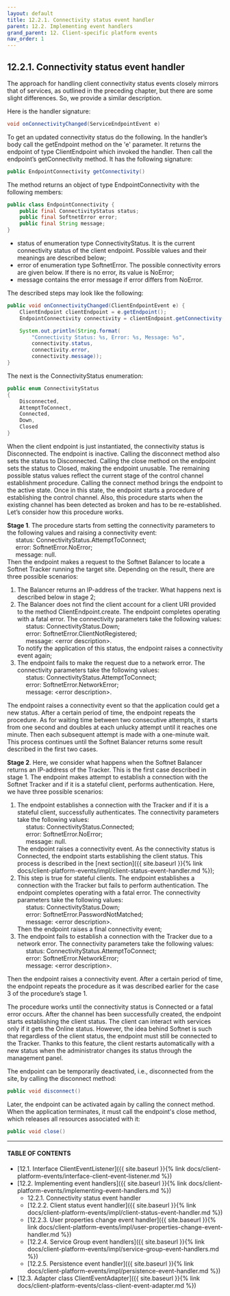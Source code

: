 ```yaml
---
layout: default
title: 12.2.1. Connectivity status event handler
parent: 12.2. Implementing event handlers
grand_parent: 12. Client-specific platform events
nav_order: 1
---
```


## 12.2.1. Connectivity status event handler

The approach for handling client connectivity status events closely mirrors that of services, as outlined in the preceding chapter, but there are some slight differences. So, we provide a similar description.  

Here is the handler signature:
```java
void onConnectivityChanged(ServiceEndpointEvent e)
```

To get an updated connectivity status do the following. In the handler’s body call the <span class="method">getEndpoint</span> method on the 'e' parameter. It returns the endpoint of type <span class="datatype">ClientEndpoint</span> which invoked the handler. Then call the endpoint’s <span class="method">getConnectivity</span> method. It has the following signature:
```java
public EndpointConnectivity getConnectivity()
```

The method returns an object of type <span class="datatype">EndpointConnectivity</span> with the following members:
```java
public class EndpointConnectivity {
    public final ConnectivityStatus status;
    public final SoftnetError error;
    public final String message;
}
```
*	<span class="field">status</span> of enumeration type <span class="datatype">ConnectivityStatus</span>. It is the current connectivity status of the client endpoint. Possible values and their meanings are described below;
*	<span class="field">error</span> of enumeration type <span class="datatype">SoftnetError</span>. The possible connectivity errors are given below. If there is no error, its value is NoError;
*	<span class="field">message</span> contains the error message if error differs from NoError.

The described steps may look like the following:
```java
public void onConnectivityChanged(ClientEndpointEvent e) {
    ClientEndpoint clientEndpoint = e.getEndpoint();
    EndpointConnectivity connectivity = clientEndpoint.getConnectivity();

    System.out.println(String.format(
        "Connectivity Status: %s, Error: %s, Message: %s",
        connectivity.status,
        connectivity.error,
        connectivity.message));
}
```

The next is the <span class="datatype">ConnectivityStatus</span> enumeration:
```java
public enum ConnectivityStatus
{
    Disconnected,
    AttemptToConnect,
    Connected,
    Down,
    Closed
}
```

When the client endpoint is just instantiated, the connectivity status is Disconnected. The endpoint is inactive. Calling the disconnect method also sets the status to Disconnected. Calling the close method on the endpoint sets the status to Closed, making the endpoint unusable. The remaining possible status values reflect the current stage of the control channel establishment procedure. Calling the connect method brings the endpoint to the active state. Once in this state, the endpoint starts a procedure of establishing the control channel. Also, this procedure starts when the existing channel has been detected as broken and has to be re-established. Let’s consider how this procedure works.  

**Stage 1**. The procedure starts from setting the connectivity parameters to the following values and raising a connectivity event:  
&nbsp;&nbsp;&nbsp;&nbsp;&nbsp;<span class="field">status</span>: <span class="datatype">ConnectivityStatus</span>.AttemptToConnect;  
&nbsp;&nbsp;&nbsp;&nbsp;&nbsp;<span class="field">error</span>: <span class="datatype">SoftnetError</span>.NoError;  
&nbsp;&nbsp;&nbsp;&nbsp;&nbsp;<span class="field">message</span>: null.  
Then the endpoint makes a request to the Softnet Balancer to locate a Softnet Tracker running the target site. Depending on the result, there are three possible scenarios:
1.	The Balancer returns an IP-address of the tracker. What happens next is described below in stage 2;
2.	The Balancer does not find the client account for a client URI provided to the method <span class="datatype">ClientEndpoint</span>.<span class="method">create</span>. The endpoint completes operating with a fatal error. The connectivity parameters take the following values:  
&nbsp;&nbsp;&nbsp;&nbsp;&nbsp;<span class="field">status</span>: <span class="datatype">ConnectivityStatus</span>.Down;  
&nbsp;&nbsp;&nbsp;&nbsp;&nbsp;<span class="field">error</span>: <span class="datatype">SoftnetError</span>.ClientNotRegistered;  
&nbsp;&nbsp;&nbsp;&nbsp;&nbsp;<span class="field">message</span>: &lt;error description&gt;.  
To notify the application of this status, the endpoint raises a connectivity event again;
3.	The endpoint fails to make the request due to a network error. The connectivity parameters take the following values:  
&nbsp;&nbsp;&nbsp;&nbsp;&nbsp;<span class="field">status</span>: <span class="datatype">ConnectivityStatus</span>.AttemptToConnect;  
&nbsp;&nbsp;&nbsp;&nbsp;&nbsp;<span class="field">error</span>: <span class="datatype">SoftnetError</span>.NetworkError;  
&nbsp;&nbsp;&nbsp;&nbsp;&nbsp;<span class="field">message</span>: &lt;error description&gt;.  

The endpoint raises a connectivity event so that the application could get a new status. After a certain period of time, the endpoint repeats the procedure. As for waiting time between two consecutive attempts, it starts from one second and doubles at each unlucky attempt until it reaches one minute. Then each subsequent attempt is made with a one-minute wait. This process continues until the Softnet Balancer returns some result described in the first two cases.  

**Stage 2**. Here, we consider what happens when the Softnet Balancer returns an IP-address of the Tracker. This is the first case described in stage 1. The endpoint makes attempt to establish a connection with the Softnet Tracker and if it is a stateful client, performs authentication. Here, we have three possible scenarios:
1.	The endpoint establishes a connection with the Tracker and if it is a stateful client, successfully authenticates. The connectivity parameters take the following values:  
&nbsp;&nbsp;&nbsp;&nbsp;&nbsp;<span class="field">status</span>: <span class="datatype">ConnectivityStatus</span>.Connected;  
&nbsp;&nbsp;&nbsp;&nbsp;&nbsp;<span class="field">error</span>: <span class="datatype">SoftnetError</span>.NoError;  
&nbsp;&nbsp;&nbsp;&nbsp;&nbsp;<span class="field">message</span>: null.  
The endpoint raises a connectivity event. As the connectivity status is Connected, the endpoint starts establishing the client status. This process is described in the [next section]({{ site.baseurl }}{% link docs/client-platform-events/impl/client-status-event-handler.md %});
2.	This step is true for stateful clients. The endpoint establishes a connection with the Tracker but fails to perform authentication. The endpoint completes operating with a fatal error. The connectivity parameters take the following values:  
&nbsp;&nbsp;&nbsp;&nbsp;&nbsp;<span class="field">status</span>: <span class="datatype">ConnectivityStatus</span>.Down;  
&nbsp;&nbsp;&nbsp;&nbsp;&nbsp;<span class="field">error</span>: <span class="datatype">SoftnetError</span>.PasswordNotMatched;  
&nbsp;&nbsp;&nbsp;&nbsp;&nbsp;<span class="field">message</span>: &lt;error description&gt;.  
Then the endpoint raises a final connectivity event;
3.	The endpoint fails to establish a connection with the Tracker due to a network error. The connectivity parameters take the following values:  
&nbsp;&nbsp;&nbsp;&nbsp;&nbsp;<span class="field">status</span>: <span class="datatype">ConnectivityStatus</span>.AttemptToConnect;  
&nbsp;&nbsp;&nbsp;&nbsp;&nbsp;<span class="field">error</span>: <span class="datatype">SoftnetError</span>.NetworkError;  
&nbsp;&nbsp;&nbsp;&nbsp;&nbsp;<span class="field">message</span>: &lt;error description&gt;.  

Then the endpoint raises a connectivity event. After a certain period of time, the endpoint repeats the procedure as it was described earlier for the case 3 of the procedure’s stage 1.  

The procedure works until the connectivity status is Connected or a fatal error occurs. After the channel has been successfully created, the endpoint starts establishing the client status. The client can interact with services only if it gets the Online status. However, the idea behind Softnet is such that regardless of the client status, the endpoint must still be connected to the Tracker. Thanks to this feature, the client restarts automatically with a new status when the administrator changes its status through the management panel.  

The endpoint can be temporarily deactivated, i.e., disconnected from the site, by calling the <span class="method">disconnect</span> method:
```java
public void disconnect()
```

Later, the endpoint can be activated again by calling the <span class="method">connect</span> method. When the application terminates, it must call the endpoint's <span class="method">close</span> method, which releases all resources associated with it:
```java
public void close()
```

---
#### TABLE OF CONTENTS
* [12.1. Interface ClientEventListener]({{ site.baseurl }}{% link docs/client-platform-events/interface-client-event-listener.md %})
* [12.2. Implementing event handlers]({{ site.baseurl }}{% link docs/client-platform-events/implementing-event-handlers.md %})
    * 12.2.1. Connectivity status event handler
    * [12.2.2. Client status event handler]({{ site.baseurl }}{% link docs/client-platform-events/impl/client-status-event-handler.md %})
    * [12.2.3. User properties change event handler]({{ site.baseurl }}{% link docs/client-platform-events/impl/user-properties-change-event-handler.md %})
    * [12.2.4. Service Group event handlers]({{ site.baseurl }}{% link docs/client-platform-events/impl/service-group-event-handlers.md %})
    * [12.2.5. Persistence event handler]({{ site.baseurl }}{% link docs/client-platform-events/impl/persistence-event-handler.md %})
* [12.3. Adapter class ClientEventAdapter]({{ site.baseurl }}{% link docs/client-platform-events/class-client-event-adapter.md %})